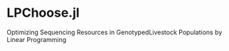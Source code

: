 # LPChoose.jl
Optimizing Sequencing Resources in GenotypedLivestock Populations by Linear Programming
